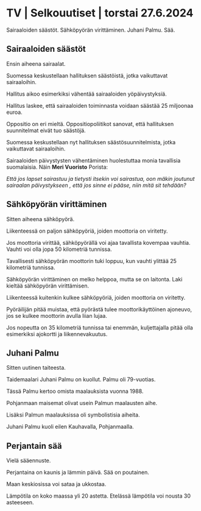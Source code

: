 # TV \| Selkouutiset \| torstai 27.6.2024

Sairaaloiden säästöt. Sähköpyörän virittäminen. Juhani Palmu. Sää.

## Sairaaloiden säästöt

Ensin aiheena sairaalat.

Suomessa keskustellaan hallituksen säästöistä, jotka vaikuttavat sairaaloihin.

Hallitus aikoo esimerkiksi vähentää sairaaloiden yöpäivystyksiä.

Hallitus laskee, että sairaaloiden toiminnasta voidaan säästää 25 miljoonaa euroa.

Oppositio on eri mieltä. Oppositiopoliitikot sanovat, että hallituksen suunnitelmat eivät tuo säästöjä.

Suomessa keskustellaan nyt hallituksen säästösuunnitelmista, jotka vaikuttavat sairaaloihin.

Sairaaloiden päivystysten vähentäminen huolestuttaa monia tavallisia suomalaisia. Näin **Meri Vuoristo** Porista:

*Että jos lapset sairastuu ja tietysti itsekin voi sairastua, oon mäkin joutunut sairaalan päivystykseen , että jos sinne ei pääse, niin mitä sit tehdään?*

## Sähköpyörän virittäminen

Sitten aiheena sähköpyörä.

Liikenteessä on paljon sähköpyöriä, joiden moottoria on viritetty.

Jos moottoria virittää, sähköpyörällä voi ajaa tavallista kovempaa vauhtia. Vauhti voi olla jopa 50 kilometriä tunnissa.

Tavallisesti sähköpyörän moottorin tuki loppuu, kun vauhti ylittää 25 kilometriä tunnissa.

Sähköpyörän virittäminen on melko helppoa, mutta se on laitonta. Laki kieltää sähköpyörän virittämisen.

Liikenteessä kuitenkin kulkee sähköpyöriä, joiden moottoria on viritetty.

Pyöräilijän pitää muistaa, että pyörästä tulee moottorikäyttöinen ajoneuvo, jos se kulkee moottorin avulla liian lujaa.

Jos nopeutta on 35 kilometriä tunnissa tai enemmän, kuljettajalla pitää olla esimerkiksi ajokortti ja liikennevakuutus.

## Juhani Palmu

Sitten uutinen taiteesta.

Taidemaalari Juhani Palmu on kuollut. Palmu oli 79-vuotias.

Tässä Palmu kertoo omista maalauksista vuonna 1988.

Pohjanmaan maisemat olivat usein Palmun maalausten aihe.

Lisäksi Palmun maalauksissa oli symbolistisia aiheita.

Juhani Palmu kuoli eilen Kauhavalla, Pohjanmaalla.

## Perjantain sää

Vielä sääennuste.

Perjantaina on kaunis ja lämmin päivä. Sää on poutainen.

Maan keskiosissa voi sataa ja ukkostaa.

Lämpötila on koko maassa yli 20 astetta. Etelässä lämpötila voi nousta 30 asteeseen.

